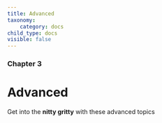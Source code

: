 ```yaml
---
title: Advanced
taxonomy:
    category: docs
child_type: docs
visible: false
---
```


### Chapter 3

# Advanced

Get into the **nitty gritty** with these advanced topics
